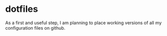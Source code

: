 dotfiles
========
As a first and useful step, I am planning to place working versions of all my configuration files on github.
